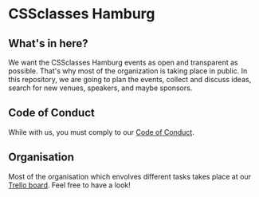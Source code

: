 # CSSclasses Hamburg 

## What's in here?

We want the CSSclasses Hamburg events as open and transparent as possible. That's why most of the organization is taking place in public. In this repository, we are going to plan the events, collect and discuss ideas, search for new venues, speakers, and maybe sponsors.

## Code of Conduct
While with us, you must comply to our [Code of Conduct](https://github.com/CSSclasses/CSSclasses-Hamburg/blob/master/Code-of-Conduct.md).

## Organisation

Most of the organisation which envolves different tasks takes place at our [Trello board](https://trello.com/b/FhqEFeXa/cssclasses-hamburg). Feel free to have a look!
